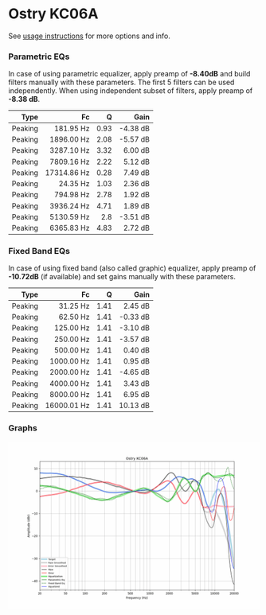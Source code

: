 # Ostry KC06A
See [usage instructions](https://github.com/jaakkopasanen/AutoEq#usage) for more options and info.

### Parametric EQs
In case of using parametric equalizer, apply preamp of **-8.40dB** and build filters manually
with these parameters. The first 5 filters can be used independently.
When using independent subset of filters, apply preamp of **-8.38 dB**.

| Type    | Fc          |    Q | Gain     |
|--------:|------------:|-----:|---------:|
| Peaking | 181.95 Hz   | 0.93 | -4.38 dB |
| Peaking | 1896.00 Hz  | 2.08 | -5.57 dB |
| Peaking | 3287.10 Hz  | 3.32 | 6.00 dB  |
| Peaking | 7809.16 Hz  | 2.22 | 5.12 dB  |
| Peaking | 17314.86 Hz | 0.28 | 7.49 dB  |
| Peaking | 24.35 Hz    | 1.03 | 2.36 dB  |
| Peaking | 794.98 Hz   | 2.78 | 1.92 dB  |
| Peaking | 3936.24 Hz  | 4.71 | 1.89 dB  |
| Peaking | 5130.59 Hz  | 2.8  | -3.51 dB |
| Peaking | 6365.83 Hz  | 4.83 | 2.72 dB  |

### Fixed Band EQs
In case of using fixed band (also called graphic) equalizer, apply preamp of **-10.72dB**
(if available) and set gains manually with these parameters.

| Type    | Fc          |    Q | Gain     |
|--------:|------------:|-----:|---------:|
| Peaking | 31.25 Hz    | 1.41 | 2.45 dB  |
| Peaking | 62.50 Hz    | 1.41 | -0.33 dB |
| Peaking | 125.00 Hz   | 1.41 | -3.10 dB |
| Peaking | 250.00 Hz   | 1.41 | -3.57 dB |
| Peaking | 500.00 Hz   | 1.41 | 0.40 dB  |
| Peaking | 1000.00 Hz  | 1.41 | 0.95 dB  |
| Peaking | 2000.00 Hz  | 1.41 | -4.65 dB |
| Peaking | 4000.00 Hz  | 1.41 | 3.43 dB  |
| Peaking | 8000.00 Hz  | 1.41 | 6.95 dB  |
| Peaking | 16000.01 Hz | 1.41 | 10.13 dB |

### Graphs
![](./Ostry%20KC06A.png)